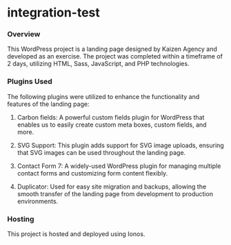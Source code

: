 # integration-test

### Overview

This WordPress project is a landing page designed by Kaizen Agency and developed as an exercise.
The project was completed within a timeframe of 2 days, utilizing HTML, Sass, JavaScript, and PHP technologies.

### Plugins Used

The following plugins were utilized to enhance the functionality and features of the landing page:

1. Carbon fields: A powerful custom fields plugin for WordPress that enables us to easily create custom meta boxes, custom fields, and more.

2. SVG Support: This plugin adds support for SVG image uploads, ensuring that SVG images can be used throughout the landing page.

3. Contact Form 7: A widely-used WordPress plugin for managing multiple contact forms and customizing form content flexibly.

4. Duplicator: Used for easy site migration and backups, allowing the smooth transfer of the landing page from development to production environments.

### Hosting

This project is hosted and deployed using Ionos. 
